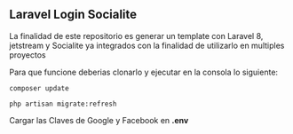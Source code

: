 ## Laravel Login Socialite

La finalidad de este repositorio es generar un template con Laravel 8, jetstream y Socialite ya integrados con la finalidad de utilizarlo en multiples proyectos


Para que funcione deberias clonarlo y ejecutar en la consola lo siguiente:
```
composer update
```
```
php artisan migrate:refresh
```
Cargar las Claves de Google y Facebook en **.env**
